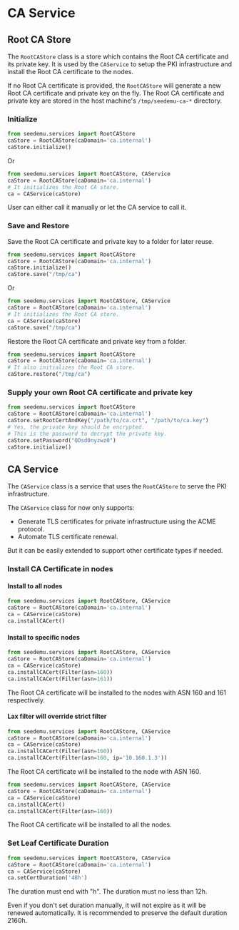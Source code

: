 # CA Service

## Root CA Store

The `RootCAStore` class is a store which contains the Root CA certificate and its private key. It is used by the `CAService` to setup the PKI infrastructure and install the Root CA certificate to the nodes.

If no Root CA certificate is provided, the `RootCAStore` will generate a new Root CA certificate and private key on the fly. The Root CA certificate and private key are stored in the host machine's `/tmp/seedemu-ca-*` directory.

### Initialize

```python
from seedemu.services import RootCAStore
caStore = RootCAStore(caDomain='ca.internal')
caStore.initialize()
```

Or

```python
from seedemu.services import RootCAStore, CAService
caStore = RootCAStore(caDomain='ca.internal')
# It initializes the Root CA store.
ca = CAService(caStore)
```

User can either call it manually or let the CA service to call it.

### Save and Restore

Save the Root CA certificate and private key to a folder for later reuse.

```python
from seedemu.services import RootCAStore
caStore = RootCAStore(caDomain='ca.internal')
caStore.initialize()
caStore.save("/tmp/ca")
```

Or

```python
from seedemu.services import RootCAStore, CAService
caStore = RootCAStore(caDomain='ca.internal')
# It initializes the Root CA store.
ca = CAService(caStore)
caStore.save("/tmp/ca")
```

Restore the Root CA certificate and private key from a folder.

```python
from seedemu.services import RootCAStore
caStore = RootCAStore(caDomain='ca.internal')
# It also initializes the Root CA store.
caStore.restore("/tmp/ca")
```

### Supply your own Root CA certificate and private key

```python
from seedemu.services import RootCAStore
caStore = RootCAStore(caDomain='ca.internal')
caStore.setRootCertAndKey("/path/to/ca.crt", "/path/to/ca.key")
# Yes, the private key should be encrypted.
# This is the password to decrypt the private key.
caStore.setPassword("QDsd0nyzwz0")
caStore.initialize()
```

## CA Service

The `CAService` class is a service that uses the `RootCAStore` to serve the PKI infrastructure.

The `CAService` class for now only supports:

- Generate TLS certificates for private infrastructure using the ACME protocol.
- Automate TLS certificate renewal.

But it can be easily extended to support other certificate types if needed.

### Install CA Certificate in nodes

#### Install to all nodes

```python
from seedemu.services import RootCAStore, CAService
caStore = RootCAStore(caDomain='ca.internal')
ca = CAService(caStore)
ca.installCACert()
```

#### Install to specific nodes

```python
from seedemu.services import RootCAStore, CAService
caStore = RootCAStore(caDomain='ca.internal')
ca = CAService(caStore)
ca.installCACert(Filter(asn=160))
ca.installCACert(Filter(asn=161))
```

The Root CA certificate will be installed to the nodes with ASN 160 and 161 respectively.

#### Lax filter will override strict filter

```python
from seedemu.services import RootCAStore, CAService
caStore = RootCAStore(caDomain='ca.internal')
ca = CAService(caStore)
ca.installCACert(Filter(asn=160))
ca.installCACert(Filter(asn=160, ip='10.160.1.3'))
```

The Root CA certificate will be installed to the node with ASN 160.

```python
from seedemu.services import RootCAStore, CAService
caStore = RootCAStore(caDomain='ca.internal')
ca = CAService(caStore)
ca.installCACert()
ca.installCACert(Filter(asn=160))
```

The Root CA certificate will be installed to all the nodes.

### Set Leaf Certificate Duration

```python
from seedemu.services import RootCAStore, CAService
caStore = RootCAStore(caDomain='ca.internal')
ca = CAService(caStore)
ca.setCertDuration('48h')
```

The duration must end with "h".
The duration must no less than 12h.

Even if you don't set duration manually, it will not expire as it will be renewed automatically.
It is recommended to preserve the default duration 2160h.
